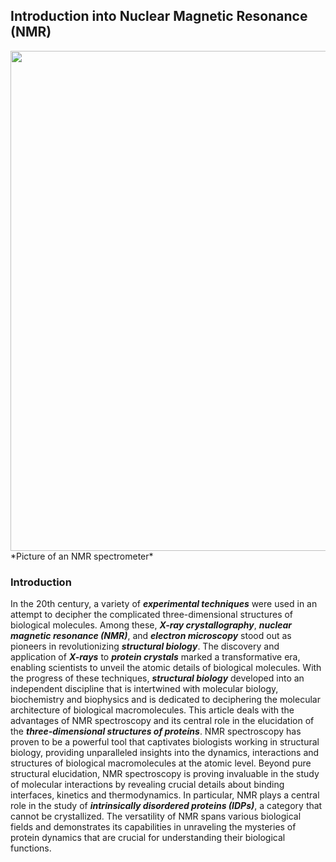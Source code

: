 ## Introduction into Nuclear Magnetic Resonance (NMR)  


<img src="https://github.com/LoqmanSamani/protein_structure_analysis/blob/systembiology/images/nmr-spectroscopy.jpg" width="800">
*Picture of an NMR spectrometer*


### Introduction

In the 20th century, a variety of ***experimental techniques*** were used in an attempt to decipher the complicated three-dimensional structures of biological molecules. Among these, ***X-ray crystallography***, ***nuclear magnetic resonance (NMR)***, and ***electron microscopy*** stood out as pioneers in revolutionizing ***structural biology***. The discovery and application of ***X-rays*** to ***protein crystals*** marked a transformative era, enabling scientists to unveil the atomic details of biological molecules.
With the progress of these techniques, ***structural biology*** developed into an independent discipline that is intertwined with molecular biology, biochemistry and biophysics and is dedicated to deciphering the molecular architecture of biological macromolecules.
This article deals with the advantages of NMR spectroscopy and its central role in the elucidation of the ***three-dimensional structures of proteins***. NMR spectroscopy has proven to be a powerful tool that captivates biologists working in structural biology, providing unparalleled insights into the dynamics, interactions and structures of biological macromolecules at the atomic level. Beyond pure structural elucidation, NMR spectroscopy is proving invaluable in the study of molecular interactions by revealing crucial details about binding interfaces, kinetics and thermodynamics.
In particular, NMR plays a central role in the study of ***intrinsically disordered proteins (IDPs)***, a category that cannot be crystallized. The versatility of NMR spans various biological fields and demonstrates its capabilities in unraveling the mysteries of protein dynamics that are crucial for understanding their biological functions.


